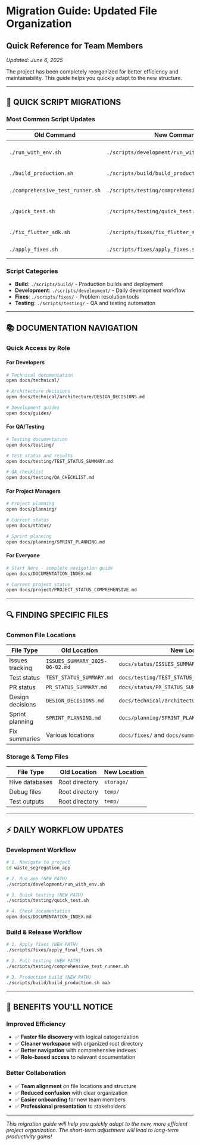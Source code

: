 # Migration Guide: Updated File Organization

## Quick Reference for Team Members

*Updated: June 6, 2025*

The project has been completely reorganized for better efficiency and maintainability. This guide helps you quickly adapt to the new structure.

---

## 🚀 **QUICK SCRIPT MIGRATIONS**

### **Most Common Script Updates**

| **Old Command** | **New Command** | **Purpose** |
|----------------|----------------|-------------|
| `./run_with_env.sh` | `./scripts/development/run_with_env.sh` | Run app with environment validation |
| `./build_production.sh` | `./scripts/build/build_production.sh` | Production builds |
| `./comprehensive_test_runner.sh` | `./scripts/testing/comprehensive_test_runner.sh` | Full test suite |
| `./quick_test.sh` | `./scripts/testing/quick_test.sh` | Fast development testing |
| `./fix_flutter_sdk.sh` | `./scripts/fixes/fix_flutter_sdk.sh` | Flutter SDK fixes |
| `./apply_fixes.sh` | `./scripts/fixes/apply_fixes.sh` | General fixes |

### **Script Categories**

- **Build**: `./scripts/build/` - Production builds and deployment
- **Development**: `./scripts/development/` - Daily development workflow
- **Fixes**: `./scripts/fixes/` - Problem resolution tools
- **Testing**: `./scripts/testing/` - QA and testing automation

---

## 📚 **DOCUMENTATION NAVIGATION**

### **Quick Access by Role**

#### **For Developers**

```bash
# Technical documentation
open docs/technical/

# Architecture decisions
open docs/technical/architecture/DESIGN_DECISIONS.md

# Development guides
open docs/guides/
```

#### **For QA/Testing**

```bash
# Testing documentation
open docs/testing/

# Test status and results
open docs/testing/TEST_STATUS_SUMMARY.md

# QA checklist
open docs/testing/QA_CHECKLIST.md
```

#### **For Project Managers**

```bash
# Project planning
open docs/planning/

# Current status
open docs/status/

# Sprint planning
open docs/planning/SPRINT_PLANNING.md
```

#### **For Everyone**

```bash
# Start here - complete navigation guide
open docs/DOCUMENTATION_INDEX.md

# Current project status
open docs/project/PROJECT_STATUS_COMPREHENSIVE.md
```

---

## 🔍 **FINDING SPECIFIC FILES**

### **Common File Locations**

| **File Type** | **Old Location** | **New Location** |
|---------------|------------------|------------------|
| Issues tracking | `ISSUES_SUMMARY_2025-06-02.md` | `docs/status/ISSUES_SUMMARY_2025-06-02.md` |
| Test status | `TEST_STATUS_SUMMARY.md` | `docs/testing/TEST_STATUS_SUMMARY.md` |
| PR status | `PR_STATUS_SUMMARY.md` | `docs/status/PR_STATUS_SUMMARY.md` |
| Design decisions | `DESIGN_DECISIONS.md` | `docs/technical/architecture/DESIGN_DECISIONS.md` |
| Sprint planning | `SPRINT_PLANNING.md` | `docs/planning/SPRINT_PLANNING.md` |
| Fix summaries | Various locations | `docs/fixes/` and `docs/summaries/` |

### **Storage & Temp Files**

| **File Type** | **Old Location** | **New Location** |
|---------------|------------------|------------------|
| Hive databases | Root directory | `storage/` |
| Debug files | Root directory | `temp/` |
| Test outputs | Root directory | `temp/` |

---

## ⚡ **DAILY WORKFLOW UPDATES**

### **Development Workflow**

```bash
# 1. Navigate to project
cd waste_segregation_app

# 2. Run app (NEW PATH)
./scripts/development/run_with_env.sh

# 3. Quick testing (NEW PATH)
./scripts/testing/quick_test.sh

# 4. Check documentation
open docs/DOCUMENTATION_INDEX.md
```

### **Build & Release Workflow**

```bash
# 1. Apply fixes (NEW PATH)
./scripts/fixes/apply_final_fixes.sh

# 2. Full testing (NEW PATH)
./scripts/testing/comprehensive_test_runner.sh

# 3. Production build (NEW PATH)
./scripts/build/build_production.sh aab
```

---

## 🎯 **BENEFITS YOU'LL NOTICE**

### **Improved Efficiency**

- ✅ **Faster file discovery** with logical categorization
- ✅ **Cleaner workspace** with organized root directory
- ✅ **Better navigation** with comprehensive indexes
- ✅ **Role-based access** to relevant documentation

### **Better Collaboration**

- ✅ **Team alignment** on file locations and structure
- ✅ **Reduced confusion** with clear organization
- ✅ **Easier onboarding** for new team members
- ✅ **Professional presentation** to stakeholders

---

*This migration guide will help you quickly adapt to the new, more efficient project organization. The short-term adjustment will lead to long-term productivity gains!*
